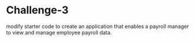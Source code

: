 # Challenge-3
 modify starter code to create an application that enables a payroll manager to view and manage employee payroll data.
